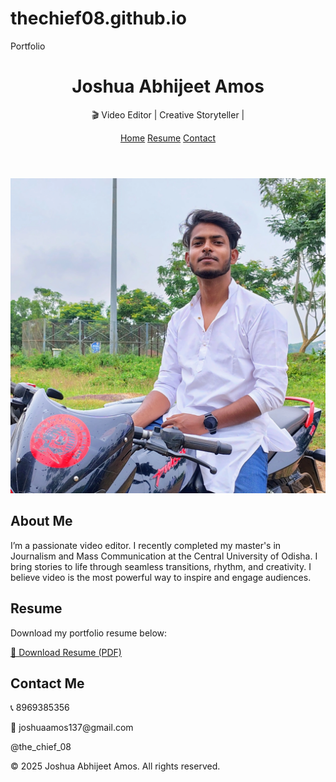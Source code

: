 # thechief08.github.io
Portfolio 

<html lang="en">
<head>
  <meta charset="UTF-8" />
  <meta name="viewport" content="width=device-width, initial-scale=1.0" />
  
  <link rel="stylesheet" href="style.css" />
  <link rel="stylesheet" href="https://cdnjs.cloudflare.com/ajax/libs/font-awesome/6.5.0/css/all.min.css">
</head>
<body>
  <header>
    <h1>Joshua Abhijeet Amos</h1>
    <p>🎬 Video Editor | Creative Storyteller |</p>
    <nav>
      <a href="#about">Home</a>
      <a href="#resume">Resume</a>
      <a href="#contact">Contact</a>
    </nav>
  </header>

  <section id="about">
    <img src="IMG_20250120_211942_163.webp" alt="Joshua's Profile Photo" class="profile" />
    <div>
      <h2>About Me</h2>
      <p>
        I’m a passionate video editor. I recently completed my master's in Journalism and Mass Communication
        at the Central University of Odisha. I bring stories to life through seamless transitions, rhythm,
        and creativity. I believe video is the most powerful way to inspire and engage audiences.
      </p>
    </div>
  </section>

  <section id="resume">
    <h2>Resume</h2>
    <p>Download my portfolio resume below:</p>
    <a href="JOSHUACV.pdf" download class="button">📄 Download Resume (PDF)</a>
  </section>

  <section id="contact">
    <h2>Contact Me</h2>
    <p>📞 8969385356</p>
    <p>📧 joshuaamos137@gmail.com</p>
    @the_chief_08
  </section>

  <footer>
    <p>&copy; 2025 Joshua Abhijeet Amos. All rights reserved.</p>
    
      
  </footer>
</body>
</html>
